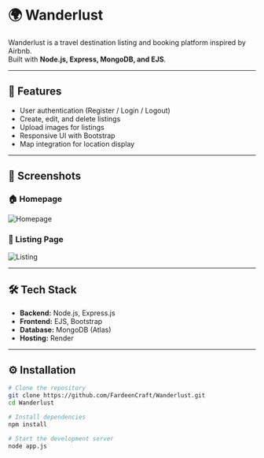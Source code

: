 # 🌍 Wanderlust

Wanderlust is a travel destination listing and booking platform inspired by Airbnb.  
Built with **Node.js, Express, MongoDB, and EJS**.

---

## 🚀 Features
- User authentication (Register / Login / Logout)
- Create, edit, and delete listings
- Upload images for listings
- Responsive UI with Bootstrap
- Map integration for location display

---

## 📸 Screenshots

### 🏠 Homepage
![Homepage](screenshots/home.png)

### 📄 Listing Page
![Listing](screenshots/listing.png)

---

## 🛠️ Tech Stack
- **Backend:** Node.js, Express.js
- **Frontend:** EJS, Bootstrap
- **Database:** MongoDB (Atlas)
- **Hosting:** Render

---

## ⚙️ Installation

```bash
# Clone the repository
git clone https://github.com/FardeenCraft/Wanderlust.git
cd Wanderlust

# Install dependencies
npm install

# Start the development server
node app.js

